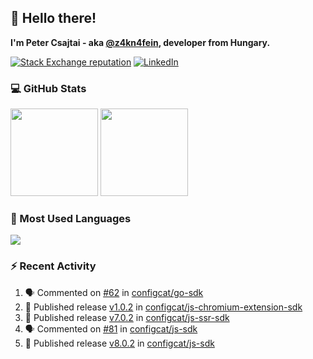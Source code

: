 ## 👋 Hello there!

**I'm Peter Csajtai - aka [@z4kn4fein](https://github.com/z4kn4fein), developer from Hungary.**

[![Stack Exchange reputation](https://img.shields.io/stackexchange/stackoverflow/r/8700582?color=orange&label=reputation&logo=stackoverflow&style=for-the-badge)](https://stackoverflow.com/users/8700582)
[![LinkedIn](https://img.shields.io/badge/linkedin-%230077B5.svg?style=for-the-badge&logo=linkedin&logoColor=white)](https://www.linkedin.com/in/csajtai-p%C3%A9ter-45395341/)

### 💻 GitHub Stats

<div>
  <img height="140px" src="https://github-readme-stats-pcsajtai.vercel.app/api?username=z4kn4fein&show_icons=true&hide_border=true&count_private=true&custom_title=Stats&theme=dracula&line_height=24&hide_title=true">
  <img height="140px" src="https://streak-stats.demolab.com?user=z4kn4fein&theme=dracula&hide_border=true">
  
</div>

### :toolbox: Most Used Languages

<img src="https://github-readme-stats-pcsajtai.vercel.app/api/top-langs/?username=z4kn4fein&theme=dracula&hide_border=true&layout=compact&langs_count=8&hide_title=true">

### :zap: Recent Activity

<!--START_SECTION:activity-->
1. 🗣 Commented on [#62](https://github.com/configcat/go-sdk/issues/62) in [configcat/go-sdk](https://github.com/configcat/go-sdk)
2. 🚀 Published release [v1.0.2](https://github.com/v1.0.2) in [configcat/js-chromium-extension-sdk](https://github.com/configcat/js-chromium-extension-sdk)
3. 🚀 Published release [v7.0.2](https://github.com/v7.0.2) in [configcat/js-ssr-sdk](https://github.com/configcat/js-ssr-sdk)
4. 🗣 Commented on [#81](https://github.com/configcat/js-sdk/issues/81) in [configcat/js-sdk](https://github.com/configcat/js-sdk)
5. 🚀 Published release [v8.0.2](https://github.com/v8.0.2) in [configcat/js-sdk](https://github.com/configcat/js-sdk)
<!--END_SECTION:activity-->
